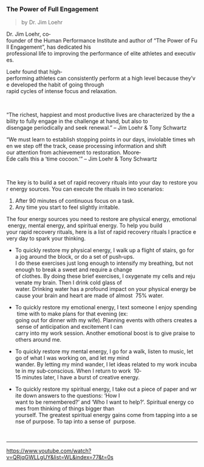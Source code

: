 ### The Power of Full Engagement
> by Dr. Jim Loehr

Dr. Jim Loehr, co‐founder of the Human Performance Institute and author of “The Power of Full Engagement”, has dedicated his  professional life to improving the performance of elite athletes and executives.

Loehr found that high‐performing athletes can consistently perform at a high level because they’ve developed the habit of going through  rapid cycles of intense focus and relaxation. 

<br />

“The richest, happiest and most productive lives are characterized by the ability to fully engage in the challenge at hand, but also to  disengage periodically and seek renewal.” – Jim Loehr & Tony Schwartz 

“We must learn to establish stopping points in our days, inviolable times when we step off the track, cease processing information and shift  our attention from achievement to restoration. Moore‐Ede calls this a ‘time cocoon.’” – Jim Loehr & Tony Schwartz

<br />

The key is to build a set of rapid recovery rituals into your day to restore your energy sources. You can execute the rituals in two scenarios:  
1. After 90 minutes of continuous focus on a task. 
2. Any time you start to feel slightly irritable.

The four energy sources you need to restore are physical energy, emotional energy, mental energy, and spiritual energy. To help you build  your rapid recovery rituals, here is a list of rapid recovery rituals I practice every day to spark your thinking. 

- To quickly restore my physical energy, I walk up a flight of stairs, go for a jog around the block, or do a set of push‐ups.  I do these exercises just long enough to intensify my breathing, but not enough to break a sweet and require a change  of clothes. By doing these brief exercises, I oxygenate my cells and rejuvenate my brain. Then I drink cold glass of  water. Drinking water has a profound impact on your physical energy because your brain and heart are made of almost  75% water.  

- To quickly restore my emotional energy, I text someone I enjoy spending time with to make plans for that evening (ex:  going out for dinner with my wife). Planning events with others creates a sense of anticipation and excitement I can  carry into my work session. Another emotional boost is to give praise to others around me.

- To quickly restore my mental energy, I go for a walk, listen to music, let go of what I was working on, and let my mind  wander. By letting my mind wander, I let ideas related to my work incubate in my sub‐conscious. When I return to work  10‐15 minutes later, I have a burst of creative energy.

- To quickly restore my spiritual energy, I take out a piece of paper and write down answers to the questions: ‘How I  want to be remembered?’ and ‘Who I want to help?’. Spiritual energy comes from thinking of things bigger than  yourself. The greatest spiritual energy gains come from tapping into a sense of purpose. To tap into a sense of  purpose.

<br />

---

https://www.youtube.com/watch?v=QRjqGWLLgUY&list=WL&index=77&t=0s